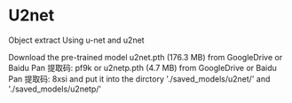 # U2net
Object extract
Using u-net and u2net

Download the pre-trained model u2net.pth (176.3 MB) from GoogleDrive or Baidu Pan 提取码: pf9k or u2netp.pth (4.7 MB) from GoogleDrive or Baidu Pan 提取码: 8xsi and put it into the dirctory './saved_models/u2net/' and './saved_models/u2netp/'

